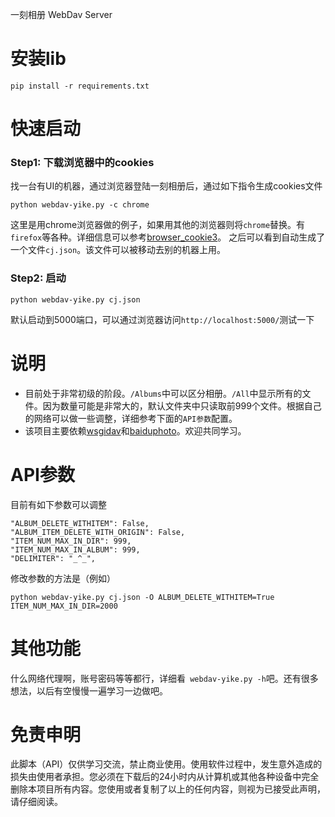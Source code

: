 一刻相册 WebDav Server

# 安装lib
`pip install -r requirements.txt`


# 快速启动
### Step1: 下载浏览器中的cookies
找一台有UI的机器，通过浏览器登陆一刻相册后，通过如下指令生成cookies文件
```
python webdav-yike.py -c chrome
```
这里是用chrome浏览器做的例子，如果用其他的浏览器则将`chrome`替换。有`firefox`等各种。详细信息可以参考[browser_cookie3](https://github.com/borisbabic/browser_cookie3#contribute)。
之后可以看到自动生成了一个文件`cj.json`。该文件可以被移动去别的机器上用。

### Step2: 启动
```
python webdav-yike.py cj.json
```

默认启动到5000端口，可以通过浏览器访问`http://localhost:5000/`测试一下


# 说明
- 目前处于非常初级的阶段。`/Albums`中可以区分相册。`/All`中显示所有的文件。因为数量可能是非常大的，默认文件夹中只读取前999个文件。根据自己的网络可以做一些调整，详细参考下面的`API参数`配置。
- 该项目主要依赖[wsgidav](https://github.com/mar10/wsgidav)和[baiduphoto](https://github.com/HengyueLi/baiduphoto)。欢迎共同学习。 


# API参数
目前有如下参数可以调整
```
"ALBUM_DELETE_WITHITEM": False,
"ALBUM_ITEM_DELETE_WITH_ORIGIN": False,
"ITEM_NUM_MAX_IN_DIR": 999,
"ITEM_NUM_MAX_IN_ALBUM": 999,
"DELIMITER": "_^_",
```
修改参数的方法是（例如）
```
python webdav-yike.py cj.json -O ALBUM_DELETE_WITHITEM=True ITEM_NUM_MAX_IN_DIR=2000
```

# 其他功能
什么网络代理啊，账号密码等等都行，详细看` webdav-yike.py -h`吧。还有很多想法，以后有空慢慢一遍学习一边做吧。

# 免责申明
此脚本（API）仅供学习交流，禁止商业使用。使用软件过程中，发生意外造成的损失由使用者承担。您必须在下载后的24小时内从计算机或其他各种设备中完全删除本项目所有内容。您使用或者复制了以上的任何内容，则视为已接受此声明，请仔细阅读。
